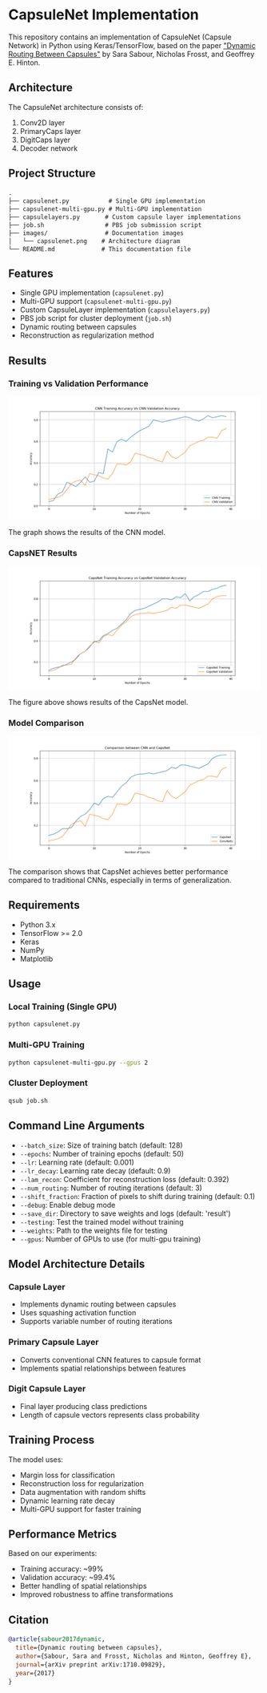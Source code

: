 # CapsuleNet Implementation

This repository contains an implementation of CapsuleNet (Capsule Network) in Python using Keras/TensorFlow, based on the paper ["Dynamic Routing Between Capsules"](https://arxiv.org/abs/1710.09829) by Sara Sabour, Nicholas Frosst, and Geoffrey E. Hinton.

## Architecture

The CapsuleNet architecture consists of:
1. Conv2D layer
2. PrimaryCaps layer
3. DigitCaps layer
4. Decoder network

## Project Structure

```
.
├── capsulenet.py           # Single GPU implementation
├── capsulenet-multi-gpu.py # Multi-GPU implementation
├── capsulelayers.py       # Custom capsule layer implementations
├── job.sh                 # PBS job submission script
├── images/                # Documentation images
│   └── capsulenet.png    # Architecture diagram
└── README.md             # This documentation file
```

## Features

- Single GPU implementation (`capsulenet.py`)
- Multi-GPU support (`capsulenet-multi-gpu.py`)
- Custom CapsuleLayer implementation (`capsulelayers.py`)
- PBS job script for cluster deployment (`job.sh`)
- Dynamic routing between capsules
- Reconstruction as regularization method

## Results

### Training vs Validation Performance
![Training vs Validation Performance](images/CNN.png)

The graph shows the results of the CNN model.

### CapsNET Results
![CapsNET Results](images/CAPSTRAIN.png)

The figure above shows results of the CapsNet model.

### Model Comparison
![Model Comparison](images/comparison.png)

The comparison shows that CapsNet achieves better performance compared to traditional CNNs, especially in terms of generalization.

## Requirements

- Python 3.x
- TensorFlow >= 2.0
- Keras
- NumPy
- Matplotlib

## Usage

### Local Training (Single GPU)
```bash
python capsulenet.py
```

### Multi-GPU Training
```bash
python capsulenet-multi-gpu.py --gpus 2
```

### Cluster Deployment
```bash
qsub job.sh
```

## Command Line Arguments

- `--batch_size`: Size of training batch (default: 128)
- `--epochs`: Number of training epochs (default: 50)
- `--lr`: Learning rate (default: 0.001)
- `--lr_decay`: Learning rate decay (default: 0.9)
- `--lam_recon`: Coefficient for reconstruction loss (default: 0.392)
- `--num_routing`: Number of routing iterations (default: 3)
- `--shift_fraction`: Fraction of pixels to shift during training (default: 0.1)
- `--debug`: Enable debug mode
- `--save_dir`: Directory to save weights and logs (default: 'result')
- `--testing`: Test the trained model without training
- `--weights`: Path to the weights file for testing
- `--gpus`: Number of GPUs to use (for multi-gpu training)

## Model Architecture Details

### Capsule Layer
- Implements dynamic routing between capsules
- Uses squashing activation function
- Supports variable number of routing iterations

### Primary Capsule Layer
- Converts conventional CNN features to capsule format
- Implements spatial relationships between features

### Digit Capsule Layer
- Final layer producing class predictions
- Length of capsule vectors represents class probability

## Training Process

The model uses:
- Margin loss for classification
- Reconstruction loss for regularization
- Data augmentation with random shifts
- Dynamic learning rate decay
- Multi-GPU support for faster training

## Performance Metrics

Based on our experiments:
- Training accuracy: ~99%
- Validation accuracy: ~99.4%
- Better handling of spatial relationships
- Improved robustness to affine transformations

## Citation

```bibtex
@article{sabour2017dynamic,
  title={Dynamic routing between capsules},
  author={Sabour, Sara and Frosst, Nicholas and Hinton, Geoffrey E},
  journal={arXiv preprint arXiv:1710.09829},
  year={2017}
}
```